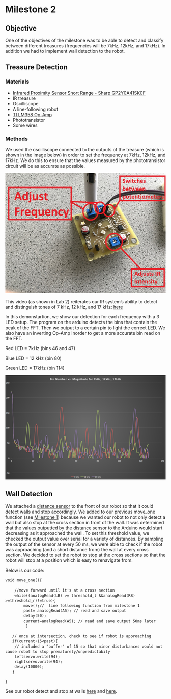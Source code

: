 # Milestone 2

## Objective

One of the objectives of the milestone was to be able to detect and classify between different treasures (frequencies will be 7kHz, 12kHz, and 17kHz). In addition we had to implement wall detection to the robot.

## Treasure Detection
### Materials
- [Infrared Proximity Sensor Short Range - Sharp GP2Y0A41SK0F](http://www.sharp-world.com/products/device/lineup/data/pdf/datasheet/gp2y0a41sk_e.pdf)
- IR treasure
- Oscilliscope
- A line-following robot
- [TI LM358 Op-Amp](http://www.ti.com/lit/ds/symlink/lm158-n.pdf) 
- Phototransistor
- Some wires

### Methods
We used the oscilliscope connected to the outputs of the treasure (which is shown in the image below) in order to set the frequency at 7kHz, 12kHz, and 17kHz. We do this to ensure that the values measured by the phototransistor circuit will be as accurate as possible. 

![treasure](./images/treasure_pot.JPG) 

This video (as shown in Lab 2) reiterates our IR system’s ability to detect and distinguish tones of 7 kHz, 12 kHz, and 17 kHz: [here](https://www.youtube.com/watch?v=DN9lzJqB21Q)

In this demonstartion, we show our detection for each frequency with a 3 LED setup. The program on the arduino detects the bins that contain the peak of the FFT. Then we output to a certain pin to light the correct LED. We also have an inverting Op-Amp inorder to get a more accurate bin read on the FFT.

Red LED = 7kHz (bins 46 and 47)

Blue LED = 12 kHz (bin 80)

Green LED = 17kHz (bin 114)

![treasure FFT graph](./images/treasure_bin_detection.png) 

## Wall Detection

We attached a [distance sensor]( http://www.sharp-world.com/products/device/lineup/data/pdf/datasheet/gp2y0a41sk_e.pdf) to the front of our robot so that it could detect walls and stop accordingly.  We added to our previous move_one function (see [Milestone 1](https://kristinanemeth.github.io/group14/milestone1.html)) because we wanted our robot to not only detect a wall but also stop at the cross section in front of the wall. It was determined that the values outputted by the distance sensor to the Arduino would start decreasing as it approached the wall. To set this threshold value, we checked the output value over serial for a variety of distances. By sampling the output of the sensor at every 50 ms, we were able to check if the robot was approaching (and a short distance from) the wall at every cross section. We decided to set the robot to stop at the cross sections so that the robot will stop at a position which is easy to renavigate from.

 
Below is our code: 

    void move_one(){   
    
        //move forward until it's at a cross section
        while((analogRead(LB) >= threshold_l &&analogRead(RB) >=threshold_r)!=true){
            move();//  line following function from milestone 1
            past= analogRead(A5); // read and save output 
            delay(50);
            current=analogRead(A5); // read and save output 50ms later
             }
             
       // once at intersection, check to see if robot is approaching
       if(current+15<past){ 
        // included a "buffer" of 15 so that minor disturbances would not cause robot to stop prematurely/unpredictabily
        leftservo.write(94);      
        rightservo.write(94);
        delay(10000);  
       }  

  }
    
        
See our robot detect and stop at walls [here](https://www.youtube.com/watch?v=PIjEVcrbemY) and [here](https://www.youtube.com/watch?v=ub0Cnr-BQ_A).







